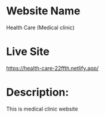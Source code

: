 # Website Name

Health Care (Medical clinic)

# Live Site

https://health-care-22ffth.netlify.app/

# Description:

This is medical clinic website
